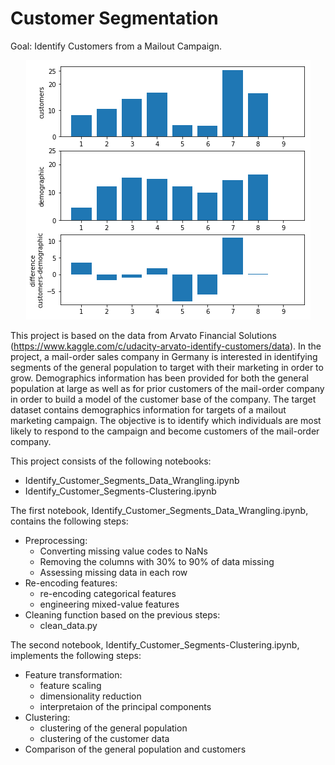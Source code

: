 # Customer Segmentation
Goal: Identify Customers from a Mailout Campaign.

<p align="center">
 <img src=clusters.png>
</p>

This project is based on the data from Arvato Financial Solutions (https://www.kaggle.com/c/udacity-arvato-identify-customers/data). In the project, a mail-order sales company in Germany is interested in identifying segments of the general population to target with their marketing in order to grow. Demographics information has been provided for both the general population at large as well as for prior customers of the mail-order company in order to build a model of the customer base of the company. The target dataset contains demographics information for targets of a mailout marketing campaign. The objective is to identify which individuals are most likely to respond to the campaign and become customers of the mail-order company.


This project consists of the following notebooks:

- Identify_Customer_Segments_Data_Wrangling.ipynb
- Identify_Customer_Segments-Clustering.ipynb

The first notebook, Identify_Customer_Segments_Data_Wrangling.ipynb, contains the following steps:
 - Preprocessing:
   - Converting missing value codes to NaNs
   - Removing the columns with 30% to 90% of data missing 
   - Assessing missing data in each row
 - Re-encoding features:
   - re-encoding categorical features
   - engineering mixed-value features
 - Cleaning function based on the previous steps:
   - clean_data.py

The second notebook, Identify_Customer_Segments-Clustering.ipynb, implements the following steps:
 - Feature transformation:
   - feature scaling
   - dimensionality reduction
   - interpretaion of the principal components
 - Clustering:
   - clustering of the general population
   - clustering of the customer data
 - Comparison of the general population and customers
 
 
 
 
 
 
 
 
 


